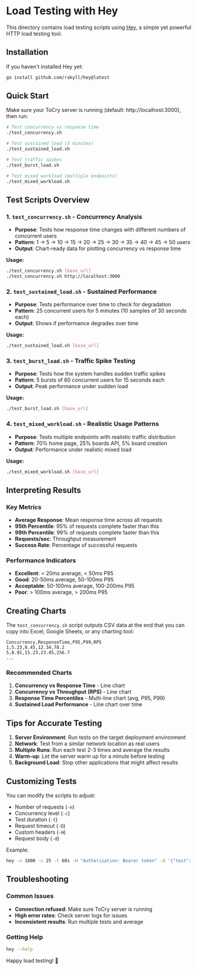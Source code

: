 # Load Testing with Hey

This directory contains load testing scripts using [Hey](https://github.com/rakyll/hey), a simple yet powerful HTTP load testing tool.

## Installation

If you haven't installed Hey yet:

```bash
go install github.com/rakyll/hey@latest
```

## Quick Start

Make sure your ToCry server is running (default: http://localhost:3000), then run:

```bash
# Test concurrency vs response time
./test_concurrency.sh

# Test sustained load (5 minutes)
./test_sustained_load.sh

# Test traffic spikes
./test_burst_load.sh

# Test mixed workload (multiple endpoints)
./test_mixed_workload.sh
```

## Test Scripts Overview

### 1. `test_concurrency.sh` - Concurrency Analysis
- **Purpose**: Tests how response time changes with different numbers of concurrent users
- **Pattern**: 1 → 5 → 10 → 15 → 20 → 25 → 30 → 35 → 40 → 45 → 50 users
- **Output**: Chart-ready data for plotting concurrency vs response time

**Usage:**
```bash
./test_concurrency.sh [base_url]
./test_concurrency.sh http://localhost:3000
```

### 2. `test_sustained_load.sh` - Sustained Performance
- **Purpose**: Tests performance over time to check for degradation
- **Pattern**: 25 concurrent users for 5 minutes (10 samples of 30 seconds each)
- **Output**: Shows if performance degrades over time

**Usage:**
```bash
./test_sustained_load.sh [base_url]
```

### 3. `test_burst_load.sh` - Traffic Spike Testing
- **Purpose**: Tests how the system handles sudden traffic spikes
- **Pattern**: 5 bursts of 60 concurrent users for 15 seconds each
- **Output**: Peak performance under sudden load

**Usage:**
```bash
./test_burst_load.sh [base_url]
```

### 4. `test_mixed_workload.sh` - Realistic Usage Patterns
- **Purpose**: Tests multiple endpoints with realistic traffic distribution
- **Pattern**: 70% home page, 25% boards API, 5% board creation
- **Output**: Performance under realistic mixed load

**Usage:**
```bash
./test_mixed_workload.sh [base_url]
```

## Interpreting Results

### Key Metrics
- **Average Response**: Mean response time across all requests
- **95th Percentile**: 95% of requests complete faster than this
- **99th Percentile**: 99% of requests complete faster than this
- **Requests/sec**: Throughput measurement
- **Success Rate**: Percentage of successful requests

### Performance Indicators
- **Excellent**: < 20ms average, < 50ms P95
- **Good**: 20-50ms average, 50-100ms P95
- **Acceptable**: 50-100ms average, 100-200ms P95
- **Poor**: > 100ms average, > 200ms P95

## Creating Charts

The `test_concurrency.sh` script outputs CSV data at the end that you can copy into Excel, Google Sheets, or any charting tool:

```csv
Concurrency,ResponseTime,P95,P99,RPS
1,5.23,8.45,12.34,78.2
5,8.91,15.23,23.45,256.7
...
```

### Recommended Charts
1. **Concurrency vs Response Time** - Line chart
2. **Concurrency vs Throughput (RPS)** - Line chart
3. **Response Time Percentiles** - Multi-line chart (avg, P95, P99)
4. **Sustained Load Performance** - Line chart over time

## Tips for Accurate Testing

1. **Server Environment**: Run tests on the target deployment environment
2. **Network**: Test from a similar network location as real users
3. **Multiple Runs**: Run each test 2-3 times and average the results
4. **Warm-up**: Let the server warm up for a minute before testing
5. **Background Load**: Stop other applications that might affect results

## Customizing Tests

You can modify the scripts to adjust:
- Number of requests (`-n`)
- Concurrency level (`-c`)
- Test duration (`-t`)
- Request timeout (`-D`)
- Custom headers (`-H`)
- Request body (`-d`)

Example:
```bash
hey -n 1000 -c 25 -t 60s -H "Authorization: Bearer token" -d '{"test": "data"}' http://localhost:3000/api/v1/boards
```

## Troubleshooting

### Common Issues
- **Connection refused**: Make sure ToCry server is running
- **High error rates**: Check server logs for issues
- **Inconsistent results**: Run multiple tests and average

### Getting Help
```bash
hey --help
```

Happy load testing! 🚀
